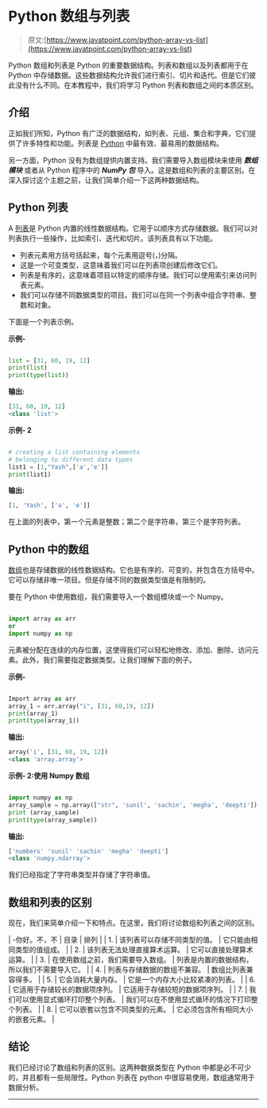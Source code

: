 # Python 数组与列表

> 原文:[https://www.javatpoint.com/python-array-vs-list](https://www.javatpoint.com/python-array-vs-list)

Python 数组和列表是 Python 的重要数据结构。列表和数组以及列表都用于在 Python 中存储数据。这些数据结构允许我们进行索引、切片和迭代。但是它们彼此没有什么不同。在本教程中，我们将学习 Python 列表和数组之间的本质区别。

## 介绍

正如我们所知，Python 有广泛的数据结构，如列表、元组、集合和字典，它们提供了许多特性和功能。列表是 [Python](https://www.javatpoint.com/python-tutorial) 中最有效、最易用的数据结构。

另一方面，Python 没有为数组提供内置支持。我们需要导入数组模块来使用 ***数组模块*** 或者从 Python 程序中的 ***NumPy 包*** 导入。这是数组和列表的主要区别。在深入探讨这个主题之前，让我们简单介绍一下这两种数据结构。

## Python 列表

A [列表](https://www.javatpoint.com/python-lists)是 Python 内置的线性数据结构。它用于以顺序方式存储数据。我们可以对列表执行一些操作，比如索引、迭代和切片。该列表具有以下功能。

*   列表元素用方括号括起来，每个元素用逗号(，)分隔。
*   这是一个可变类型，这意味着我们可以在列表项创建后修改它们。
*   列表是有序的，这意味着项目以特定的顺序存储。我们可以使用索引来访问列表元素。
*   我们可以存储不同数据类型的项目。我们可以在同一个列表中组合字符串、整数和对象。

下面是一个列表示例。

**示例-**

```py

list = [31, 60, 19, 12]
print(list)
print(type(list))

```

**输出:**

```py
[31, 60, 19, 12]
<class 'list'>

```

**示例- 2**

```py

# creating a list containing elements
# belonging to different data types
list1 = [1,"Yash",['a','e']]
print(list1)

```

**输出:**

```py
[1, 'Yash', ['a', 'e']]

```

在上面的列表中，第一个元素是整数；第二个是字符串，第三个是字符列表。

## Python 中的数组

[数组](https://www.javatpoint.com/python-arrays)也是存储数据的线性数据结构。它也是有序的、可变的，并包含在方括号中。它可以存储非唯一项目。但是存储不同的数据类型值是有限制的。

要在 Python 中使用数组，我们需要导入一个数组模块或一个 Numpy。

```py

import array as arr
or
import numpy as np

```

元素被分配在连续的内存位置，这使得我们可以轻松地修改、添加、删除、访问元素。此外，我们需要指定数据类型。让我们理解下面的例子。

**示例-**

```py

Import array as arr
array_1 = arr.array("i", [31, 60,19, 12])
print(array_1)
print(type(array_1))

```

**输出:**

```py
array('i', [31, 60, 19, 12])
<class 'array.array'>

```

**示例- 2:使用 Numpy 数组**

```py

import numpy as np
array_sample = np.array(["str", 'sunil', 'sachin', 'megha', 'deepti'])
print (array_sample)
print(type(array_sample))

```

**输出:**

```py
['numbers' 'sunil' 'sachin' 'megha' 'deepti']
<class 'numpy.ndarray'>

```

我们已经指定了字符串类型并存储了字符串值。

## 数组和列表的区别

现在，我们来简单介绍一下和特点。在这里，我们将讨论数组和列表之间的区别。

| -你好。不，不 | 目录 | 排列 |
| 1. | 该列表可以存储不同类型的值。 | 它只能由相同类型的值组成。 |
| 2. | 该列表无法处理直接算术运算。 | 它可以直接处理算术运算。 |
| 3. | 在使用数组之前，我们需要导入数组。 | 列表是内置的数据结构，所以我们不需要导入它。 |
| 4. | 列表与存储数据的数组不兼容。 | 数组比列表兼容得多。 |
| 5. | 它会消耗大量内存。 | 它是一个内存大小比较紧凑的列表。 |
| 6. | 它适用于存储较长的数据项序列。 | 它适用于存储较短的数据项序列。 |
| 7. | 我们可以使用显式循环打印整个列表。 | 我们可以在不使用显式循环的情况下打印整个列表。 |
| 8. | 它可以嵌套以包含不同类型的元素。 | 它必须包含所有相同大小的嵌套元素。 |

## 结论

我们已经讨论了数组和列表的区别。这两种数据类型在 Python 中都是必不可少的，并且都有一些局限性。Python 列表在 python 中很容易使用，数组通常用于数据分析。

* * *